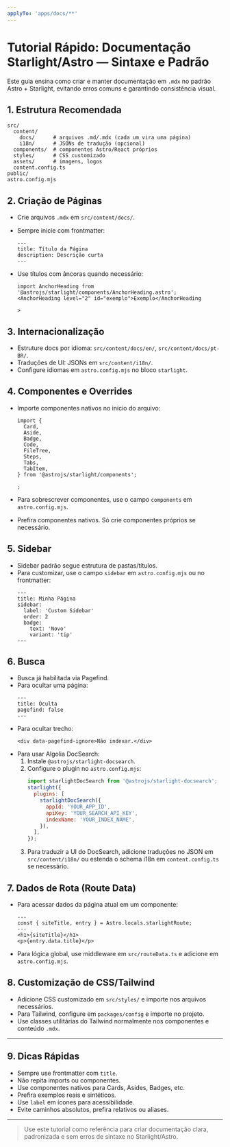 ```yaml
---
applyTo: 'apps/docs/**'
---
```


# Tutorial Rápido: Documentação Starlight/Astro — Sintaxe e Padrão

Este guia ensina como criar e manter documentação em `.mdx` no padrão Astro + Starlight, evitando erros comuns e garantindo consistência visual.

## 1. Estrutura Recomendada

```
src/
  content/
    docs/      # arquivos .md/.mdx (cada um vira uma página)
    i18n/      # JSONs de tradução (opcional)
  components/  # componentes Astro/React próprios
  styles/      # CSS customizado
  assets/      # imagens, logos
  content.config.ts
public/
astro.config.mjs
```

## 2. Criação de Páginas

- Crie arquivos `.mdx` em `src/content/docs/`.
- Sempre inicie com frontmatter:
  ```mdx
  ---
  title: Título da Página
  description: Descrição curta
  ---
  ```
- Use títulos com âncoras quando necessário:

  ```mdx
  import AnchorHeading from '@astrojs/starlight/components/AnchorHeading.astro';
  <AnchorHeading level="2" id="exemplo">Exemplo</AnchorHeading

  >
  ```

## 3. Internacionalização

- Estruture docs por idioma: `src/content/docs/en/`, `src/content/docs/pt-BR/`.
- Traduções de UI: JSONs em `src/content/i18n/`.
- Configure idiomas em `astro.config.mjs` no bloco `starlight`.

## 4. Componentes e Overrides

- Importe componentes nativos no início do arquivo:

  ```mdx
  import {
    Card,
    Aside,
    Badge,
    Code,
    FileTree,
    Steps,
    Tabs,
    TabItem,
  } from '@astrojs/starlight/components';

  ;
  ```

- Para sobrescrever componentes, use o campo `components` em `astro.config.mjs`.
- Prefira componentes nativos. Só crie componentes próprios se necessário.

## 5. Sidebar

- Sidebar padrão segue estrutura de pastas/títulos.
- Para customizar, use o campo `sidebar` em `astro.config.mjs` ou no frontmatter:
  ```mdx
  ---
  title: Minha Página
  sidebar:
    label: 'Custom Sidebar'
    order: 2
    badge:
      text: 'Novo'
      variant: 'tip'
  ---
  ```

## 6. Busca

- Busca já habilitada via Pagefind.
- Para ocultar uma página:
  ```mdx
  ---
  title: Oculta
  pagefind: false
  ---
  ```
- Para ocultar trecho:
  ```mdx
  <div data-pagefind-ignore>Não indexar.</div>
  ```
- Para usar Algolia DocSearch:
  1. Instale `@astrojs/starlight-docsearch`.
  2. Configure o plugin no `astro.config.mjs`:
     ```js
     import starlightDocSearch from '@astrojs/starlight-docsearch';
     starlight({
       plugins: [
         starlightDocSearch({
           appId: 'YOUR_APP_ID',
           apiKey: 'YOUR_SEARCH_API_KEY',
           indexName: 'YOUR_INDEX_NAME',
         }),
       ],
     });
     ```
  3. Para traduzir a UI do DocSearch, adicione traduções no JSON em `src/content/i18n/` ou estenda o schema i18n em `content.config.ts` se necessário.

## 7. Dados de Rota (Route Data)

- Para acessar dados da página atual em um componente:
  ```astro
  ---
  const { siteTitle, entry } = Astro.locals.starlightRoute;
  ---
  <h1>{siteTitle}</h1>
  <p>{entry.data.title}</p>
  ```
- Para lógica global, use middleware em `src/routeData.ts` e adicione em `astro.config.mjs`.

## 8. Customização de CSS/Tailwind

- Adicione CSS customizado em `src/styles/` e importe nos arquivos necessários.
- Para Tailwind, configure em `packages/config` e importe no projeto.
- Use classes utilitárias do Tailwind normalmente nos componentes e conteúdo `.mdx`.

---

## 9. Dicas Rápidas

- Sempre use frontmatter com `title`.
- Não repita imports ou componentes.
- Use componentes nativos para Cards, Asides, Badges, etc.
- Prefira exemplos reais e sintéticos.
- Use `label` em ícones para acessibilidade.
- Evite caminhos absolutos, prefira relativos ou aliases.

---

> Use este tutorial como referência para criar documentação clara, padronizada e sem erros de sintaxe no Starlight/Astro.
